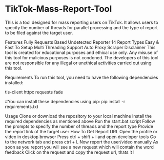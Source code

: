 # TikTok-Mass-Report-Tool
This is a tool designed for mass reporting users on TikTok. It allows users to specify the number of threads for parallel processing and the type of report to be filed against the target user.

Features
Fully Requests Based
Undetected Reporter
14 Report Types
Easy & Fast To Setup
Multi Threading Support
Auto Proxy Scraper
Disclaimer
This tool is created for educational purposes and ethical use only. Any misuse of this tool for malicious purposes is not condoned. The developers of this tool are not responsible for any illegal or unethical activities carried out using this tool.

Requirements
To run this tool, you need to have the following dependencies installed:

tls-client
httpx
requests
fade

#You can install these dependencies using pip: pip install -r requirements.txt

Usage
Clone or download the repository to your local machine
Install the required dependencies as mentioned above
Run the start.bat script
Follow the prompts to specify the number of threads and the report type
Provide the report link of the target user
How To Get Report URL
Open the profile or video in desktop browser
Press ctrl + shift + i and open developer tools
Go to the network tab and press ctrl + L
Now report the user/video manually
As soon as you report you will see a new request which will contain the word feedback
Click on the request and copy the request url, thats it !
